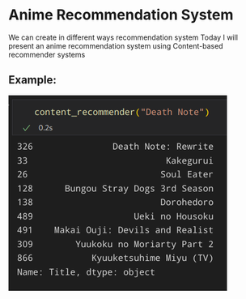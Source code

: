 # Anime Recommendation System
We can create in different ways recommendation system
Today I will present an anime recommendation system using Content-based recommender systems

## Example: 

<img src="example.png" alt="example" style="height: 386px; width:432px;"/>
